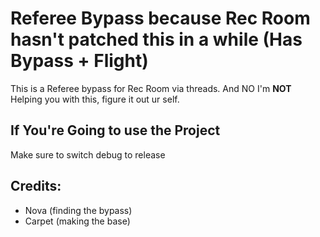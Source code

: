 # Referee Bypass because Rec Room hasn't patched this in a while (Has Bypass + Flight)

This is a Referee bypass for Rec Room via threads. And NO I'm **NOT** Helping you with this, figure it out ur self.

## If You're Going to use the Project
Make sure to switch debug to release

## Credits:
- Nova (finding the bypass)
- Carpet (making the base)
